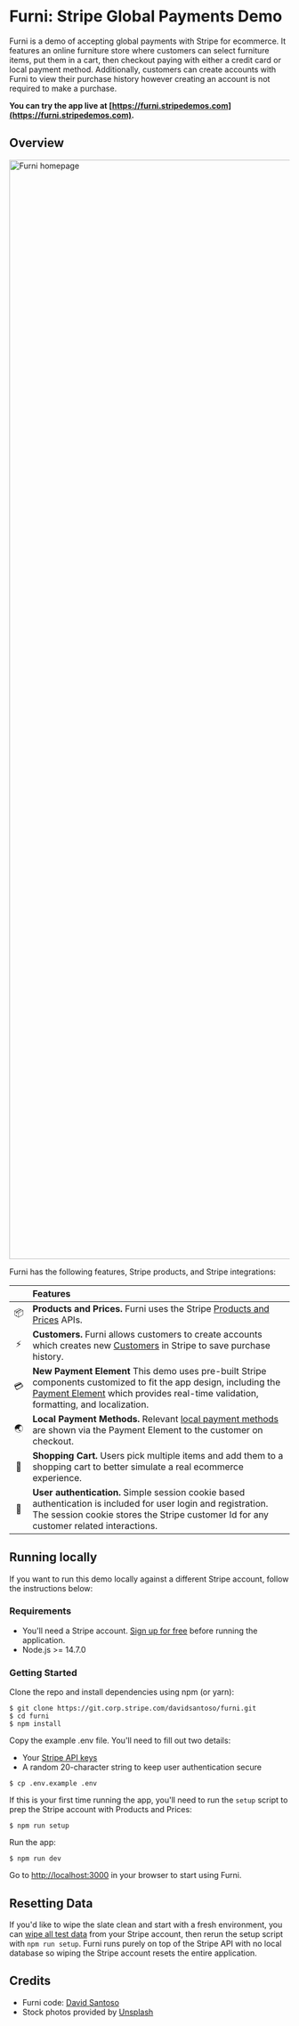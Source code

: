 # Furni: Stripe Global Payments Demo

Furni is a demo of accepting global payments with Stripe for ecommerce. It features an online furniture store where customers can select furniture items, put them in a cart, then checkout paying with either a credit card or local payment method. Additionally, customers can create accounts with Furni to view their purchase history however creating an account is not required to make a purchase.

**You can try the app live at [https://furni.stripedemos.com](https://furni.stripedemos.com).**

## Overview

<img width="1975" alt="Furni homepage" src="https://git.corp.stripe.com/storage/user/4247/files/3b288200-1ac6-11ec-8276-edf9c4c94c5d">


Furni has the following features, Stripe products, and Stripe integrations:
<!-- prettier-ignore -->
|     |Features
:---: | :---
📦|**Products and Prices.** Furni uses the Stripe [Products and Prices](https://stripe.com/docs/billing/prices-guide) APIs.
⚡️|**Customers.** Furni allows customers to create accounts which creates new [Customers](https://stripe.com/docs/billing/customer) in Stripe to save purchase history.
💳|**New Payment Element** This demo uses pre-built Stripe components customized to fit the app design, including the [Payment Element](https://stripe.com/docs/elements) which provides real-time validation, formatting, and localization.
🌏|**Local Payment Methods.** Relevant [local payment methods](https://stripe.com/docs/payments/payment-methods/overview) are shown via the Payment Element to the customer on checkout.
🛒|**Shopping Cart.** Users pick multiple items and add them to a shopping cart to better simulate a real ecommerce experience.
🔑|**User authentication.** Simple session cookie based authentication is included for user login and registration. The session cookie stores the Stripe customer Id for any customer related interactions.

## Running locally

If you want to run this demo locally against a different Stripe account, follow the instructions below:

### Requirements

* You'll need a Stripe account. [Sign up for free](https://dashboard.stripe.com/register) before running the application.
* Node.js >= 14.7.0

### Getting Started

Clone the repo and install dependencies using npm (or yarn):

```
$ git clone https://git.corp.stripe.com/davidsantoso/furni.git
$ cd furni
$ npm install
```

Copy the example .env file. You'll need to fill out two details:

- Your [Stripe API keys](https://dashboard.stripe.com/account/apikeys)
- A random 20-character string to keep user authentication secure

```
$ cp .env.example .env
```

If this is your first time running the app, you'll need to run the `setup` script to prep the Stripe account with Products and Prices:
```
$ npm run setup
```

Run the app:
```
$ npm run dev
```

Go to [http://localhost:3000](http://localhost:3000) in your browser to start using Furni.

## Resetting Data
If you'd like to wipe the slate clean and start with a fresh environment, you can [wipe all test data](https://dashboard.stripe.com/account/data) from your Stripe account, then rerun the setup script with `npm run setup`. Furni runs purely on top of the Stripe API with no local database so wiping the Stripe account resets the entire application.


## Credits
* Furni code: [David Santoso](https://home.corp.stripe.com/people/davidsantoso)
* Stock photos provided by [Unsplash](https://unsplash.com/)
